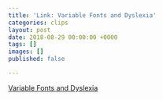 ```yaml
---
title: 'Link: Variable Fonts and Dyslexia'
categories: clips
layout: post
date: 2018-08-29 00:00:00 +0000
tags: []
images: []
published: false

---
```

[Variable Fonts and Dyslexia](http://adrianroselli.com/2018/08/variable-fonts-and-dyslexia.html)